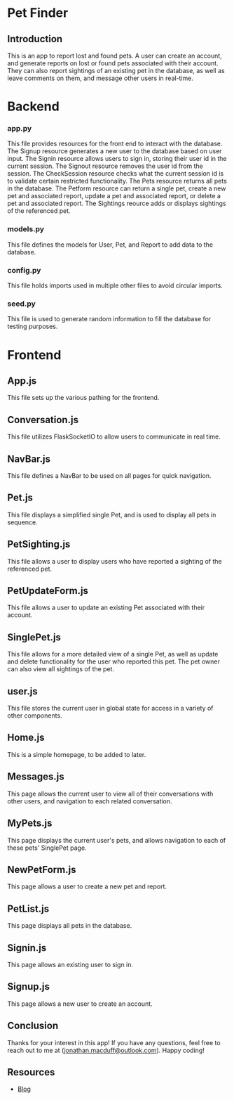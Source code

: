 # Pet Finder

## Introduction

This is an app to report lost and found pets. A user can create an account, and generate reports on lost or found pets associated with their account. They can also report sightings of an existing pet in the database, as well as leave comments on them, and message other users in real-time.

# Backend

### app.py

This file provides resources for the front end to interact with the database. The Signup resource generates a new user to the database based on user input. The Signin resource allows users to sign in, storing their user id in the current session. The Signout resource removes the user id from the session. The CheckSession resource checks what the current session id is to validate certain restricted functionality. The Pets resource returns all pets in the database. The Petform resource can return a single pet, create a new pet and associated report, update a pet and associated report, or delete a pet and associated report. The Sightings reource adds or displays sightings of the referenced pet.

### models.py

This file defines the models for User, Pet, and Report to add data to the database.

### config.py

This file holds imports used in multiple other files to avoid circular imports.

### seed.py

This file is used to generate random information to fill the database for testing purposes.

# Frontend

## App.js

This file sets up the various pathing for the frontend.

## Conversation.js

This file utilizes FlaskSocketIO to allow users to communicate in real time.

## NavBar.js

This file defines a NavBar to be used on all pages for quick navigation.

## Pet.js

This file displays a simplified single Pet, and is used to display all pets in sequence.

## PetSighting.js

This file allows a user to display users who have reported a sighting of the referenced pet.

## PetUpdateForm.js

This file allows a user to update an existing Pet associated with their account.

## SinglePet.js

This file allows for a more detailed view of a single Pet, as well as update and delete functionality for the user who reported this pet. The pet owner can also view all sightings of the pet.

## user.js

This file stores the current user in global state for access in a variety of other components.

## Home.js

This is a simple homepage, to be added to later.

## Messages.js

This page allows the current user to view all of their conversations with other users, and navigation to each related conversation.

## MyPets.js

This page displays the current user's pets, and allows navigation to each of these pets' SinglePet page.

## NewPetForm.js

This page allows a user to create a new pet and report.

## PetList.js

This page displays all pets in the database.

## Signin.js

This page allows an existing user to sign in.

## Signup.js

This page allows a new user to create an account.

## Conclusion

Thanks for your interest in this app! If you have any questions, feel free to reach out to me at (jonathan.macduff@outlook.com). Happy coding!

## Resources

- [Blog](https://medium.com/@jonathan-macduff/building-a-pet-finder-19a3e57a04d5)
